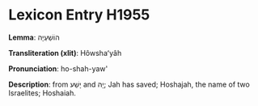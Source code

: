 # Lexicon Entry H1955

**Lemma**: הוֹשַׁעְיָה

**Transliteration (xlit)**: Hôwshaʻyâh

**Pronunciation**: ho-shah-yaw'

**Description**:
from יָשַׁע and יָהּ; Jah has saved; Hoshajah, the name of two Israelites; Hoshaiah.
